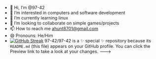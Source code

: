 - 👋 Hi, I’m @97-42
- 👀 I’m interested in computers and software development
- 🌱 I’m currently learning linux
- 💞️ I’m looking to collaborate on simple games/projects
- 📫 How to reach me ahunt8701@gmail.com
- 😄 Pronouns: He/Him
- [![GitHub Streak](https://streak-stats.demolab.com/?user=97-42)](https://git.io/streak-stats)
97-42/97-42 is a ✨ special ✨ repository because its `README.md` (this file) appears on your GitHub profile.
You can click the Preview link to take a look at your changes.
--->
